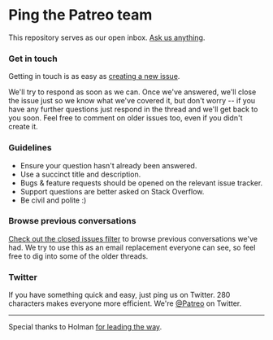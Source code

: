 # Ping the Patreo team

This repository serves as our open inbox. [Ask us anything](../../issues/new).

### Get in touch

Getting in touch is as easy as [creating a new issue](../../issues/new).

We'll try to respond as soon as we can. Once we've answered, we'll close the issue just so we know what we've covered it, but don't worry -- if you have any further questions just respond in the thread and we'll get back to you soon. Feel free to comment on older issues too, even if you didn't create it.

### Guidelines

- Ensure your question hasn't already been answered.
- Use a succinct title and description.
- Bugs & feature requests should be opened on the relevant issue tracker.
- Support questions are better asked on Stack Overflow.
- Be civil and polite :)

### Browse previous conversations

[Check out the closed issues filter](../../issues?sort=created&directionÞsc&state=closed&page=1) to browse previous conversations we've had. We try to use this as an email replacement everyone can see, so feel free to dig into some of the older threads.

### Twitter

If you have something quick and easy, just ping us on Twitter. 280 characters makes everyone more efficient. We're [@Patreo](https://twitter.com/patreocom) on Twitter.

---

Special thanks to Holman [for leading the way](https://github.com/holman/feedback).